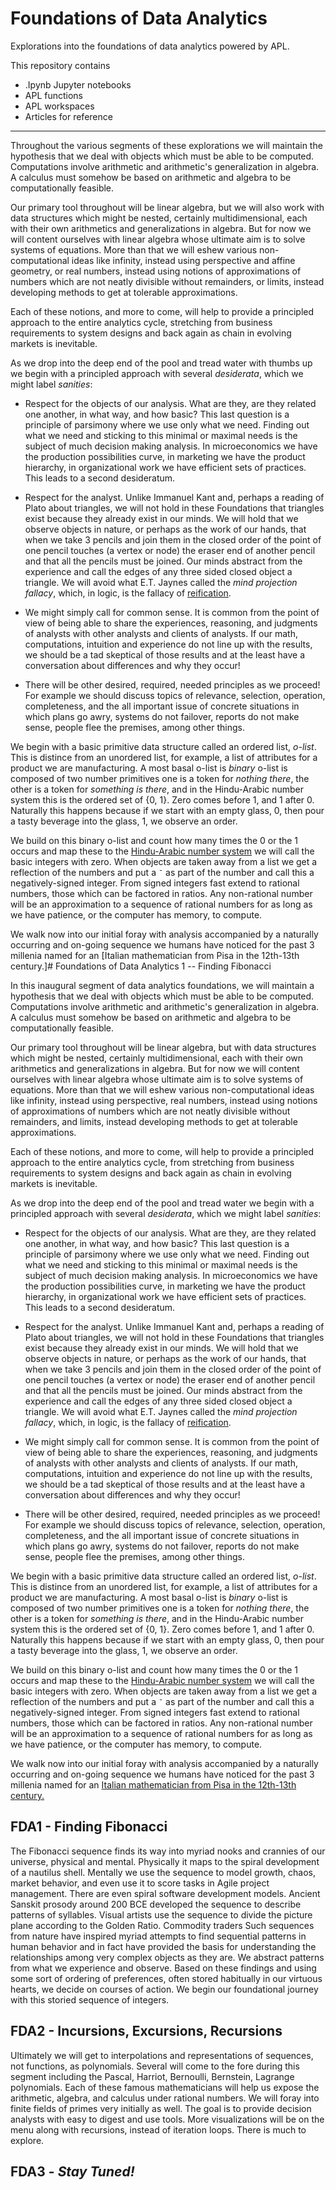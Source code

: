 # Foundations of Data Analytics
Explorations into the foundations of data analytics powered by APL.

This repository contains

- .Ipynb Jupyter notebooks
- APL functions
- APL workspaces
- Articles for reference

____________________________________________________________________

Throughout the various segments of these explorations we will maintain the hypothesis that we deal with objects which must be able to be computed. Computations involve arithmetic and arithmetic's generalization in algebra. A calculus must somehow be based on arithmetic and algebra to be computationally feasible. 

Our primary tool throughout will be linear algebra, but we will also work with data structures which might be nested, certainly multidimensional, each with their own arithmetics and generalizations in algebra. But for now we will content ourselves with linear algebra whose ultimate aim is to solve systems of equations. More than that we will eshew various non-computational ideas like infinity, instead using perspective and affine geometry, or real numbers, instead using notions of approximations of numbers which are not neatly divisible without remainders, or limits, instead developing methods to get at tolerable approximations.

Each of these notions, and more to come, will help to provide a principled approach to the entire analytics cycle, stretching from business requirements to system designs and back again as chain in evolving markets is inevitable.

As we drop into the deep end of the pool and tread water with thumbs up we begin with a principled approach with several _desiderata_, which we might label _sanities_:

- Respect for the objects of our analysis. What are they, are they related one another, in what way, and how basic? This last question is a principle of parsimony where we use only what we need. Finding out what we need and sticking to this minimal or maximal needs is the subject of much decision making analysis. In microeconomics we have the production possibilities curve, in marketing we have the product hierarchy, in organizational work we have efficient sets of practices. This leads to a second desideratum.

- Respect for the analyst. Unlike Immanuel Kant and, perhaps a reading of Plato about triangles, we will not hold in these Foundations that triangles exist because they already exist in our minds. We will hold that we observe objects in nature, or perhaps as the work of our hands, that when we take 3 pencils and join them in the closed order of the point of one pencil touches (a vertex or node) the eraser end of another pencil and that all the pencils must be joined. Our minds abstract from the experience and call the edges of any three sided closed object a triangle. We will avoid what E.T. Jaynes called the _mind projection fallacy_, which, in logic, is the fallacy of [reification](https://en.wikipedia.org/wiki/Reification_(fallacy)). 

- We might simply call for common sense. It is common from the point of view of being able to share the experiences, reasoning, and judgments of analysts with other analysts and clients of analysts. If our math, computations, intuition and experience do not line up with the results, we should be a tad skeptical of those results and at the least have a conversation about differences and why they occur! 

- There will be other desired, required, needed principles as we proceed! For example we should discuss topics of relevance, selection, operation, completeness, and the all important issue of concrete situations in which plans go awry, systems do not failover, reports do not make sense, people flee the premises, among other things.

We begin with a basic primitive data structure called an ordered list, _o-list_. This is distince from an unordered list, for example, a list of attributes for a product we are manufacturing. A most basal o-list is _binary_ o-list is composed of two number primitives one is a token for _nothing there_, the other is a token for _something is there_, and in the Hindu-Arabic number system this is the ordered set of {0, 1}. Zero comes before 1, and 1 after 0. Naturally this happens because if we start with an empty glass, 0, then pour a tasty beverage into the glass, 1, we observe an order. 

We build on this binary o-list and count how many times the 0 or the 1 occurs and map these to the [Hindu-Arabic number system](https://en.wikipedia.org/wiki/Hindu%E2%80%93Arabic_numeral_system) we will call the basic integers with zero. When objects are taken away from a list we get a reflection of the numbers and put a `¯` as part of the number and call this a negatively-signed integer. From signed integers fast extend to rational numbers, those which can be factored in ratios. Any non-rational number will be an approximation to a sequence of rational numbers for as long as we have patience, or the computer has memory, to compute. 

We walk now into our initial foray with analysis accompanied by a naturally occurring and on-going sequence we humans have noticed for the past 3 millenia named for an [Italian mathematician from Pisa in the 12th-13th century.]# Foundations of Data Analytics 1 -- Finding Fibonacci

In this inaugural segment of data analytics foundations, we will maintain a hypothesis that we deal with objects which must be able to be computed. Computations involve arithmetic and arithmetic's generalization in algebra. A calculus must somehow be based on arithmetic and algebra to be computationally feasible. 

Our primary tool throughout will be linear algebra, but with data structures which might be nested, certainly multidimensional, each with their own arithmetics and generalizations in algebra. But for now we will content ourselves with linear algebra whose ultimate aim is to solve systems of equations. More than that we will eshew various non-computational ideas like infinity, instead using perspective, real numbers, instead using notions of approximations of numbers which are not neatly divisible without remainders, and limits, instead developing methods to get at tolerable approximations.

Each of these notions, and more to come, will help to provide a principled approach to the entire analytics cycle, from stretching from business requirements to system designs and back again as chain in evolving markets is inevitable.

As we drop into the deep end of the pool and tread water we begin with a principled approach with several _desiderata_, which we might label _sanities_:

- Respect for the objects of our analysis. What are they, are they related one another, in what way, and how basic? This last question is a principle of parsimony where we use only what we need. Finding out what we need and sticking to this minimal or maximal needs is the subject of much decision making analysis. In microeconomics we have the production possibilities curve, in marketing we have the product hierarchy, in organizational work we have efficient sets of practices. This leads to a second desideratum.

- Respect for the analyst. Unlike Immanuel Kant and, perhaps a reading of Plato about triangles, we will not hold in these Foundations that triangles exist because they already exist in our minds. We will hold that we observe objects in nature, or perhaps as the work of our hands, that when we take 3 pencils and join them in the closed order of the point of one pencil touches (a vertex or node) the eraser end of another pencil and that all the pencils must be joined. Our minds abstract from the experience and call the edges of any three sided closed object a triangle. We will avoid what E.T. Jaynes called the _mind projection fallacy_, which, in logic, is the fallacy of [reification](https://en.wikipedia.org/wiki/Reification_(fallacy)). 

- We might simply call for common sense. It is common from the point of view of being able to share the experiences, reasoning, and judgments of analysts with other analysts and clients of analysts. If our math, computations, intuition and experience do not line up with the results, we should be a tad skeptical of those results and at the least have a conversation about differences and why they occur! 

- There will be other desired, required, needed principles as we proceed! For example we should discuss topics of relevance, selection, operation, completeness, and the all important issue of concrete situations in which plans go awry, systems do not failover, reports do not make sense, people flee the premises, among other things.

We begin with a basic primitive data structure called an ordered list, _o-list_. This is distince from an unordered list, for example, a list of attributes for a product we are manufacturing. A most basal o-list is _binary_ o-list is composed of two number primitives one is a token for _nothing there_, the other is a token for _something is there_, and in the Hindu-Arabic number system this is the ordered set of {0, 1}. Zero comes before 1, and 1 after 0. Naturally this happens because if we start with an empty glass, 0, then pour a tasty beverage into the glass, 1, we observe an order. 

We build on this binary o-list and count how many times the 0 or the 1 occurs and map these to the [Hindu-Arabic number system](https://en.wikipedia.org/wiki/Hindu%E2%80%93Arabic_numeral_system) we will call the basic integers with zero. When objects are taken away from a list we get a reflection of the numbers and put a `¯` as part of the number and call this a negatively-signed integer. From signed integers fast extend to rational numbers, those which can be factored in ratios. Any non-rational number will be an approximation to a sequence of rational numbers for as long as we have patience, or the computer has memory, to compute. 

We walk now into our initial foray with analysis accompanied by a naturally occurring and on-going sequence we humans have noticed for the past 3 millenia named for an [Italian mathematician from Pisa in the 12th-13th century.](https://en.wikipedia.org/wiki/Fibonacci)

## FDA1 - Finding Fibonacci

The Fibonacci sequence finds its way into myriad nooks and crannies of our universe, physical and mental. Physically it maps to the spiral development of a nautilus shell. Mentally we use the sequence to model growth, chaos, market behavior, and even use it to score tasks in Agile project management. There are even spiral software development models. Ancient Sanskit prosody around 200 BCE developed the sequence to describe patterns of syllables. Visual artists use the sequence to divide the picture plane according to the Golden Ratio. Commodity traders Such sequences from nature have inspired myriad attempts to find sequential patterns in human behavior and in fact have provided the basis for understanding the relationships among very complex objects as they are. We abstract patterns from what we experience and observe. Based on these findings and using some sort of ordering of preferences, often stored habitually in our virtuous hearts, we decide on courses of action. We begin our foundational journey with this storied sequence of integers.

## FDA2 - Incursions, Excursions, Recursions

Ultimately we will get to interpolations and representations of sequences, not functions, as polynomials. Several will come to the fore during this segment including the Pascal, Harriot, Bernoulli, Bernstein, Lagrange polynomials. Each of these famous mathematicians will help us expose the arithmetic, algebra, and calculus under rational numbers. We will foray into finite fields of primes very initially as well. The goal is to provide decision analysts with easy to digest and use tools. More visualizations will be on the menu along with recursions, instead of iteration loops. There is much to explore.

## FDA3 - _Stay Tuned!_

